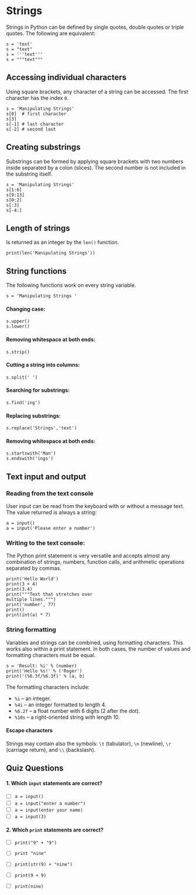 
# Strings

Strings in Python can be defined by single quotes, double quotes or triple quotes. The following are equivalent:

    s = 'text'
    s = "text"
    s = '''text'''
    s = """text"""
    
## Accessing individual characters

Using square brackets, any character of a string can be accessed. The first character has the index `0`.

    s = 'Manipulating Strings'
    s[0]  # first character
    s[3]
    s[-1] # last character
    s[-2] # second last

## Creating substrings

Substrings can be formed by applying square brackets with two numbers inside separated by a colon (slices). The second number is not included in the substring itself.

    s = 'Manipulating Strings'
    s[1:6]
    s[9:13]
    s[0:2]
    s[:3] 
    s[-4:] 

## Length of strings
Is returned as an integer by the `len()` function.

    print(len('Manipulating Strings'))

## String functions

The following functions work on every string variable.

    s = 'Manipulating Strings '

#### Changing case:

    s.upper()
    s.lower()

#### Removing whitespace at both ends:

    s.strip()

#### Cutting a string into columns:

    s.split(' ')

#### Searching for substrings: 

    s.find('ing')

#### Replacing substrings:

    s.replace('Strings','text')

#### Removing whitespace at both ends: 

    s.startswith('Man')
    s.endswith('ings') 


## Text input and output

### Reading from the text console
User input can be read from the keyboard with or without a message text. The value returned is always a string:

    a = input()
    a = input('Please enter a number')

### Writing to the text console: 
The Python print statement is very versatile and accepts almost any combination of strings, numbers, function calls, and  arithmetic operations separated by commas.

    print('Hello World')
    print(3 + 4)
    print(3.4)
    print("""Text that stretches over 
    multiple lines.""")
    print('number', 77)
    print()
    print(int(a) * 7)

### String formatting

Variables and strings can be combined, using formatting characters. This works also within a print statement. In both cases, the number of values and formatting characters must be equal.

    s = 'Result: %i' % (number)
    print('Hello %s!' % ('Roger')
    print('(%6.3f/%6.3f)' % (a, b)

The formatting characters include:

* `%i` – an integer.
* `%4i` – an integer formatted to length 4.
* `%6.2f` – a float number with 6 digits (2 after the dot).
* `%10s` – a right-oriented string with length 10.

#### Escape characters
Strings may contain also the symbols: `\t` (tabulator), `\n` (newline), `\r` (carriage return), and `\\` (backslash).


## Quiz Questions

#### 1. Which `input` statements are correct?

- [ ] `a = input()`
- [ ] `a = input("enter a number")`
- [ ] `a = input(enter your name)`
- [ ] `a = input(3)`

#### 2. Which `print` statements are correct?

- [ ] `print("9" + "9")`
- [ ] `print "nine"`
- [ ] `print(str(9) + "nine")`
- [ ] `print(9 + 9)`
- [ ] `print(nine)`

